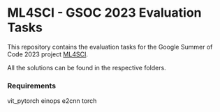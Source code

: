 # ML4SCI - GSOC 2023 Evaluation Tasks

This repository contains the evaluation tasks for the Google Summer of Code 2023 project [ML4SCI](https://ml4sci.org/).

All the solutions can be found in the respective folders.

### Requirements
vit_pytorch
einops
e2cnn
torch